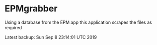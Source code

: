 # EPMgrabber
Using a database from the EPM app this application scrapes the files as required


Latest backup: Sun Sep 8 23:14:01 UTC 2019
